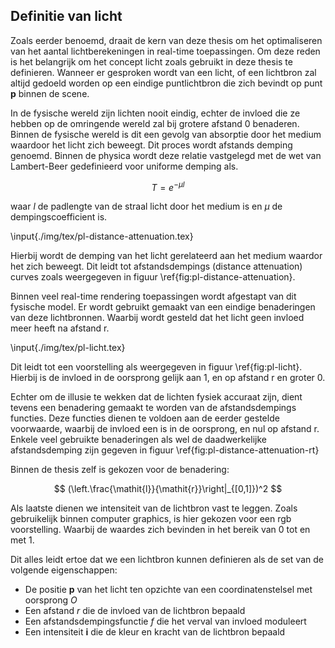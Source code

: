 ## Definitie van licht

Zoals eerder benoemd, draait de kern van deze thesis om het optimaliseren van
het aantal lichtberekeningen in real-time toepassingen. Om deze reden is het 
belangrijk om het concept licht zoals gebruikt in deze thesis te definieren. 
Wanneer er gesproken wordt van een licht, of een lichtbron zal altijd gedoeld 
worden op een eindige puntlichtbron die zich bevindt op punt $\mathbf{p}$ binnen
de scene.  

In de fysische wereld zijn lichten nooit eindig, echter de invloed die ze hebben
op de omringende wereld zal bij grotere afstand 0 benaderen. Binnen de fysische 
wereld is dit een gevolg van absorptie door het medium waardoor het licht zich 
beweegt. Dit proces wordt afstands demping genoemd. Binnen de physica wordt 
deze relatie vastgelegd met de wet van Lambert-Beer gedefinieerd voor 
uniforme demping als.  

$$ T = e^{-\mu\mathit{l}} $$

waar $\mathit{l}$ de padlengte van de straal licht door het medium is en $\mu$ 
de dempingscoefficient is.

\input{./img/tex/pl-distance-attenuation.tex}

Hierbij wordt de demping van het licht gerelateerd aan het medium waardor het 
zich beweegt. Dit leidt tot afstandsdempings (distance attenuation) curves zoals 
weergegeven in figuur \ref{fig:pl-distance-attenuation}.  

Binnen veel real-time rendering toepassingen wordt afgestapt van dit fysische 
model. Er wordt gebruikt gemaakt van een eindige benaderingen van deze 
lichtbronnen. Waarbij wordt gesteld dat het licht geen invloed meer heeft na
afstand r. 

\input{./img/tex/pl-licht.tex}

Dit leidt tot een voorstelling als weergegeven in figuur \ref{fig:pl-licht}.  
Hierbij is de invloed in de oorsprong gelijk aan $1$, en op afstand r en groter
0. 

Echter om de illusie te wekken dat de lichten fysiek accuraat zijn, dient tevens
een benadering gemaakt te worden van de afstandsdempings functies. 
Deze functies dienen te voldoen aan de eerder gestelde voorwaarde, waarbij 
de invloed een is in de oorsprong, en nul op afstand r.
Enkele veel gebruikte benaderingen als wel de daadwerkelijke afstandsdemping 
zijn gegeven in figuur \ref{fig:pl-distance-attenuation-rt} 

Binnen de thesis zelf is gekozen voor de benadering:

$$ (\left.\frac{\mathit{l}}{\mathit{r}}\right|_{[0,1]})^2 $$

Als laatste dienen we intensiteit van de lichtbron vast te leggen. Zoals 
gebruikelijk binnen computer graphics, is hier gekozen voor een rgb voorstelling. 
Waarbij de waardes zich bevinden in het bereik van 0 tot en met 1.

Dit alles leidt ertoe dat we een lichtbron kunnen definieren als de set van de 
volgende eigenschappen:

* De positie $\mathbf{p}$ van het licht ten opzichte van een coordinatenstelsel met oorsprong $O$
* Een afstand $\mathit{r}$ die de invloed van de lichtbron bepaald
* Een afstandsdempingsfunctie $f$ die het verval van invloed moduleert
* Een intensiteit $\mathbf{i}$ die de kleur en kracht van de lichtbron bepaald

